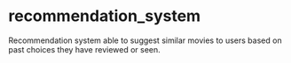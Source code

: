 # recommendation_system
Recommendation system able to suggest similar movies to users based on past choices they have reviewed or seen.
